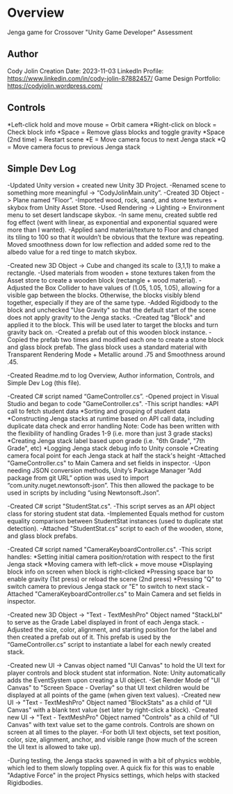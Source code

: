 # Overview
Jenga game for Crossover "Unity Game Developer" Assessment

## Author
Cody Jolin
Creation Date: 2023-11-03
LinkedIn Profile: https://www.linkedin.com/in/cody-jolin-87882457/
Game Design Portfolio: https://codyjolin.wordpress.com/

## Controls
*Left-click hold and move mouse = Orbit camera
*Right-click on block = Check block info
*Space = Remove glass blocks and toggle gravity
*Space (2nd time) = Restart scene
*E = Move camera focus to next Jenga stack
*Q = Move camera focus to previous Jenga stack

## Simple Dev Log
-Updated Unity version + created new Unity 3D Project.
-Renamed scene to something more meaningful -> “CodyJolinMain.unity”.
-Created 3D Object -> Plane named “Floor”.
-Imported wood, rock, sand, and stone textures + skybox from Unity Asset Store.
-Used Rendering -> Lighting -> Environment menu to set desert landscape skybox.
-In same menu, created subtle red fog effect (went with linear, as exponential and exponential squared were more than I wanted).
-Applied sand material/texture to Floor and changed its tiling to 100 so that it wouldn’t be obvious that the texture was repeating. 
	Moved smoothness down for low reflection and added some red to the albedo value for a red tinge to match skybox. 

-Created new 3D Object -> Cube and changed its scale to (3,1,1) to make a rectangle.
-Used materials from wooden + stone textures taken from the Asset store to create a wooden block (rectangle + wood material). 
-Adjusted the Box Collider to have values of (1.05, 1.05, 1.05), allowing for a visible gap between the blocks. 
	Otherwise, the blocks visibly blend together, especially if they are of the same type.
-Added Rigidbody to the block and unchecked "Use Gravity" so that the default start of the scene does not apply gravity to the Jenga stacks.
-Created tag "Block" and applied it to the block. This will be used later to target the blocks and turn gravity back on.
-Created a prefab out of this wooden block instance.
-Copied the prefab two times and modified each one to create a stone block and glass block prefab. 
	The glass block uses a standard material with Transparent Rendering Mode + Metallic around .75 and Smoothness around .45.

-Created Readme.md to log Overview, Author information, Controls, and Simple Dev Log (this file).

-Created C# script named “GameController.cs”.
-Opened project in Visual Studio and began to code "GameController.cs".
-This script handles:
	*API call to fetch student data
	*Sorting and grouping of student data
	*Constructing Jenga stacks at runtime based on API call data, including duplicate data check and error handling
		Note: Code has been written with the flexibility of handling Grades 1-9 (i.e. more than just 3 grade stacks)
	*Creating Jenga stack label based upon grade (i.e. "6th Grade", "7th Grade", etc)
	*Logging Jenga stack debug info to Unity console
	*Creating camera focal point for each Jenga stack at half the stack's height
-Attached "GameController.cs" to Main Camera and set fields in inspector.
-Upon needing JSON conversion methods, Unity’s Package Manager “Add package from git URL” option was used to import “com.unity.nuget.newtonsoft-json”. 
	This then allowed the package to be used in scripts by including “using Newtonsoft.Json”.

-Created C# script "StudentStat.cs".
-This script serves as an API object class for storing student stat data.
-Implemented Equals method for custom equality comparison between StudentStat instances (used to duplicate stat detection).
-Attached "StudentStat.cs" script to each of the wooden, stone, and glass block prefabs.

-Created C# script named "CameraKeyboardController.cs".
-This script handles:
	*Setting initial camera position/rotation with respect to the first Jenga stack
	*Moving camera with left-click + move mouse
	*Displaying block info on screen when block is right-clicked
	*Pressing space bar to enable gravity (1st press) or reload the scene (2nd press)
	*Pressing "Q" to switch camera to previous Jenga stack or "E" to switch to next stack
-Attached "CameraKeyboardController.cs" to Main Camera and set fields in inspector.

-Created new 3D Object -> "Text - TextMeshPro" Object named "StackLbl" to serve as the Grade Label displayed in front of each Jenga stack. 
-Adjusted the size, color, alignment, and starting position for the label and then created a prefab out of it.
	This prefab is used by the “GameController.cs” script to instantiate a label for each newly created stack.

-Created new UI -> Canvas object named "UI Canvas" to hold the UI text for player controls and block student stat information.
	Note: Unity automatically adds the EventSystem upon creating a UI object.
-Set Render Mode of "UI Canvas" to "Screen Space - Overlay" so that UI text children would be displayed at all points of the game (when given text values).
-Created new UI -> "Text - TextMeshPro" Object named "BlockStats" as a child of "UI Canvas" with a blank text value (set later by right-click a block).
-Created new UI -> "Text - TextMeshPro" Object named "Controls" as a child of "UI Canvas" with text value set to the game controls.
	Controls are shown on screen at all times to the player.
-For both UI text objects, set text position, color, size, alignment, anchor, and visible range (how much of the screen the UI text is allowed to take up).

-During testing, the Jenga stacks spawned in with a bit of physics wobble, which led to them slowly toppling over.
	A quick fix for this was to enable "Adaptive Force" in the project Physics settings, which helps with stacked Rigidbodies.
